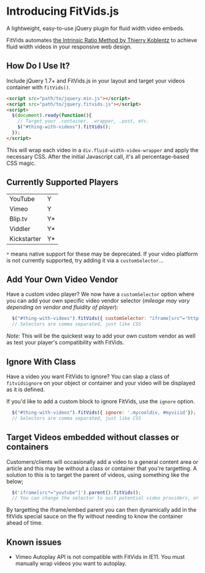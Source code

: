 # Introducing FitVids.js
A lightweight, easy-to-use jQuery plugin for fluid width video embeds.

FitVids automates [the Intrinsic Ratio Method by Thierry Koblentz](http://www.alistapart.com/articles/creating-intrinsic-ratios-for-video/) to achieve fluid width videos in your responsive web design.

## How Do I Use It?
Include jQuery 1.7+ and FitVids.js in your layout and target your videos container with `fitVids()`.

```html
<script src="path/to/jquery.min.js"></script>
<script src="path/to/jquery.fitvids.js"></script>
<script>
  $(document).ready(function(){
    // Target your .container, .wrapper, .post, etc.
    $("#thing-with-videos").fitVids();
  });
</script>
```

This will wrap each video in a `div.fluid-width-video-wrapper` and apply the necessary CSS. After the initial Javascript call, it's all percentage-based CSS magic.

## Currently Supported Players

<table>
<tr><td>YouTube</td><td>Y</td></tr>
<tr><td>Vimeo</td><td>Y</td></tr>
<tr><td>Blip.tv</td><td>Y*</td></tr>
<tr><td>Viddler</td><td>Y*</td></tr>
<tr><td>Kickstarter</td><td> Y*</td></tr>
</table>

`*` means native support for these may be deprecated. If your video platform is not currently supported, try adding it via a `customSelector`...

## Add Your Own Video Vendor
Have a custom video player? We now have a `customSelector` option where you can add your own specific video vendor selector (_mileage may vary depending on vendor and fluidity of player_):

```javascript
  $("#thing-with-videos").fitVids({ customSelector: "iframe[src^='http://mycoolvideosite.com'], iframe[src^='http://myviiids.com']"});
  // Selectors are comma separated, just like CSS
```

_Note:_ This will be the quickest way to add your own custom vendor as well as test your player's compatibility with FitVids.

## Ignore With Class
Have a video you want FitVids to ignore? You can slap a class of `fitvidsignore` on your object or container and your video will be displayed as it is defined.

If you'd like to add a custom block to ignore FitVids, use the `ignore` option.

```javascript
  $("#thing-with-videos").fitVids({ ignore: '.mycooldiv, #myviiid'});
  // Selectors are comma separated, just like CSS
```

## Target Videos embedded without classes or containers 
Customers/clients will occasionally add a video to a general content area or article and this may be without a class or container that you're targetting. A solution to this is to target the parent of videos, using something like the below;

```javascript
  $('iframe[src*="youtube"]').parent().fitVids();
  // You can change the selector to suit potential video providers, or chain them if your customer is likely to use more than one provider
```

By targetting the iframe/embed parent you can then dynamically add in the fitVids special sauce on the fly without needing to know the container ahead of time.

## Known issues

* Vimeo Autoplay API is not compatible with FitVids in IE11. You must manually wrap videos you want to autoplay.
